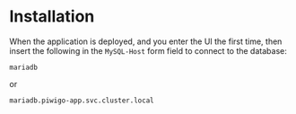 # Installation
When the application is deployed, and you enter the UI the first time, then insert the following in the `MySQL-Host` form field to connect to the database:
```
mariadb
```
or
```
mariadb.piwigo-app.svc.cluster.local
```
